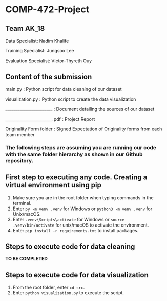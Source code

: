 # COMP-472-Project

## Team AK_18
Data Specialist: Nadim Khalife

Training Specialist: Jungsoo Lee

Evaluation Specialist: Victor-Thyreth Ouy

## Content of the submission
main.py : Python script for data cleaning of our dataset

visualization.py : Python script to create the data visualization

_______________________ : Document detailing the sources of our dataset

_______________________.pdf : Project Report

Originality Form folder : Signed Expectation of Originality forms from each team member

### The following steps are assuming you are running our code with the same folder hierarchy as shown in our Github repository.

## First step to executing any code. Creating a virtual environment using pip
1. Make sure you are in the root folder when typing commands in the terminal.
2. Enter `py -m venv .venv` for Windows or `python3 -m venv .venv` for Unix/macOS.
3. Enter `.venv\Scripts\activate` for Windows or `source .venv/bin/activate` for unix/macOS to activate the environment.
4. Enter `pip install -r requirements.txt` to install packages.


## Steps to execute code for data cleaning
**TO BE COMPLETED**

## Steps to execute code for data visualization
1. From the root folder, enter `cd src`.
2. Enter `python visualization.py` to execute the script.
